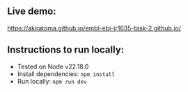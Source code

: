 ## Live demo:

https://akiratoma.github.io/embl-ebi-jr1635-task-2.github.io/

## Instructions to run locally:

- Tested on Node v22.18.0
- Install dependencies: `npm install`
- Run locally: `npm run dev`
